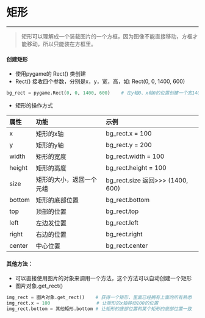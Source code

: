 # 矩形

---

> 矩形可以理解成一个装载图片的一个方框，因为图像不能直接移动，方框才能移动，所以只能装在方框里。

#### 

#### 创建矩形

* 使用pygame的 Rect\(\) 类创建
* Rect\(\)  接收四个参数，分别是x，y，宽，高，如: Rect\(0, 0, 1400, 600\)

```python
bg_rect = pygame.Rect(0, 0, 1400, 600)    # 在y轴0、x轴0的位置创建一个宽1400，高600的矩形
```

* 矩形的操作方式

| 属性 | 功能 | 示例 |
| :--- | :--- | :--- |
| x | 矩形的x轴 | bg\_rect.x = 100 |
| y | 矩形的y轴 | bg\_rect.y = 200 |
| width | 矩形的宽度 | bg\_rect.width = 100 |
| height | 矩形的高度 | bg\_rect.height = 100 |
| size | 矩形的大小，返回一个元组 | bg\_rect.size  返回&gt;&gt;&gt;  \(1400, 600\) |
| bottom | 矩形的底部位置 | bg\_rect.bottom |
| top | 顶部的位置 | bg\_rect.top |
| left | 左边发位置 | bg\_rect.left |
| right | 右边的位置 | bg\_rect.right |
| center | 中心位置 | bg\_rect.center |

#### 

#### 其他方法：

* 可以直接使用图片的对象来调用一个方法，这个方法可以自动创建一个矩形
* 图片对象.get\_rect\(\)   

```python
img_rect = 图片对象.get_rect()    # 获得一个矩形，里面已经拥有上面的所有熟悉
img_rect.x = 100                 # 让矩形的x轴移动100的位置
img_rect.bottom = 其他矩形.bottom # 让矩形的底部位置和某个矩形的底部位置一致
```



